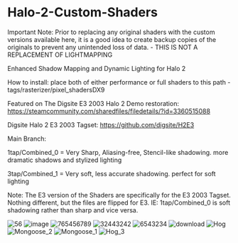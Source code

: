 # Halo-2-Custom-Shaders
Important Note: Prior to replacing any original shaders with the custom versions available here, it is a good idea to create backup copies of the originals to prevent any unintended loss of data. - THIS IS NOT A REPLACEMENT OF LIGHTMAPPING

Enhanced Shadow Mapping and Dynamic Lighting for Halo 2

How to install: place both of either performance or full shaders to this path - tags/rasterizer/pixel_shadersDX9

Featured on The Digsite E3 2003 Halo 2 Demo restoration:
https://steamcommunity.com/sharedfiles/filedetails/?id=3360515088

Digsite Halo 2 E3 2003 Tagset:
https://github.com/digsite/H2E3

Main Branch:

1tap/Combined_0 = Very Sharp, Aliasing-free, Stencil-like shadowing. more dramatic shadows and stylized lighting

3tap/Combined_1 = Very soft, less accurate shadowing. perfect for soft lighting 

Note: The E3 version of the Shaders are specifically for the E3 2003 Tagset. Nothing different, but the files are flipped for E3. IE: 1tap/Combined_0 is soft shadowing rather than sharp and vice versa.

![56](https://github.com/777Sev777/Halo-2-Custom-Shaders/assets/134644571/7eccdb21-1f7c-47a8-8261-b4038e7c261c)
![image](https://github.com/user-attachments/assets/379bdcb9-8655-4ea8-847b-b09818e75ae4)
![765456789](https://github.com/user-attachments/assets/e0e8ffd9-c03e-47e7-9404-dd3fcebb71f4)
![32443242](https://github.com/user-attachments/assets/1f93e662-e318-4a4f-8ead-1acb6ca5b93b)
![6543234](https://github.com/user-attachments/assets/bb8f1236-49de-4022-a5c0-9aefd4460aad)
![download](https://github.com/user-attachments/assets/76bb06b6-2adb-4013-ae4d-1c6d9e8cda45)
![Hog](https://github.com/777Sev777/Halo-2-Custom-Shaders/assets/134644571/9edf4781-5963-4904-b170-363c31214eb5)
![Mongoose_2](https://github.com/777Sev777/Halo-2-Custom-Shaders/assets/134644571/7bc9363d-f263-45e4-baae-1bddb108dc26)
![Mongoose_1](https://github.com/777Sev777/Halo-2-Custom-Shaders/assets/134644571/44c317e9-965d-4016-804e-a4753efdd3d0)
![Hog_3](https://github.com/777Sev777/Halo-2-Custom-Shaders/assets/134644571/1bde6309-ee62-454c-b743-e49d65ddcba8)

